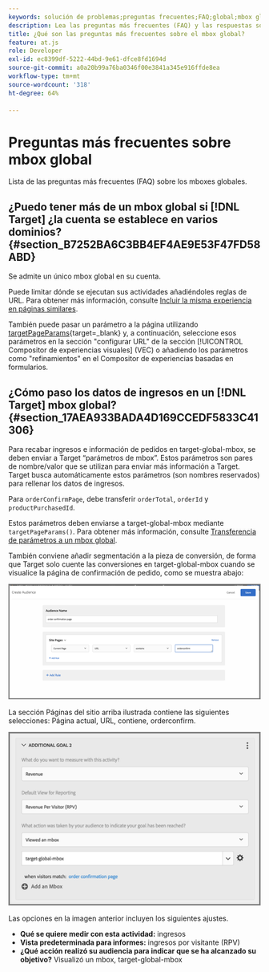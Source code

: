 ```yaml
---
keywords: solución de problemas;preguntas frecuentes;FAQ;global;mbox global
description: Lea las preguntas más frecuentes (FAQ) y las respuestas sobre el Adobe [!DNL Target] mboxes globales.
title: ¿Qué son las preguntas más frecuentes sobre el mbox global?
feature: at.js
role: Developer
exl-id: ec8399df-5222-44bd-9e61-dfce8fd1694d
source-git-commit: a0a20b99a76ba0346f00e3841a345e916ffde8ea
workflow-type: tm+mt
source-wordcount: '318'
ht-degree: 64%

---
```


# Preguntas más frecuentes sobre mbox global

Lista de las preguntas más frecuentes (FAQ) sobre los mboxes globales.

## ¿Puedo tener más de un mbox global si [!DNL Target] ¿la cuenta se establece en varios dominios? {#section_B7252BA6C3BB4EF4AE9E53F47FD58ABD}

Se admite un único mbox global en su cuenta.

Puede limitar dónde se ejecutan sus actividades añadiéndoles reglas de URL. Para obtener más información, consulte [Incluir la misma experiencia en páginas similares](/help/main/c-experiences/c-visual-experience-composer/temtest.md#task_2539D51A18044F82B0D9895636546781).

También puede pasar un parámetro a la página utilizando [targetPageParams](https://developer.adobe.com/target/implement/client-side/atjs/atjs-functions/targetpageparams/){target=_blank} y, a continuación, seleccione esos parámetros en la sección &quot;configurar URL&quot; de la sección [!UICONTROL Compositor de experiencias visuales] (VEC) o añadiendo los parámetros como &quot;refinamientos&quot; en el Compositor de experiencias basadas en formularios.

## ¿Cómo paso los datos de ingresos en un [!DNL Target] mbox global? {#section_17AEA933BADA4D169CCEDF5833C41306}

Para recabar ingresos e información de pedidos en target-global-mbox, se deben enviar a Target “parámetros de mbox”. Estos parámetros son pares de nombre/valor que se utilizan para enviar más información a Target. Target busca automáticamente estos parámetros (son nombres reservados) para rellenar los datos de ingresos.

Para `orderConfirmPage`, debe transferir `orderTotal`, `orderId` y `productPurchasedId`.

Estos parámetros deben enviarse a target-global-mbox mediante `targetPageParams()`. Para obtener más información, consulte [Transferencia de parámetros a un mbox global](https://developer.adobe.com/target/implement/client-side/atjs/global-mbox/pass-parameters-to-global-mbox/).

También conviene añadir segmentación a la pieza de conversión, de forma que Target solo cuente las conversiones en target-global-mbox cuando se visualice la página de confirmación de pedido, como se muestra abajo:

![](assets/revenue1.png)

La sección Páginas del sitio arriba ilustrada contiene las siguientes selecciones: Página actual, URL, contiene, orderconfirm.

![](assets/revenue2.png)

Las opciones en la imagen anterior incluyen los siguientes ajustes.

* **Qué se quiere medir con esta actividad:** ingresos
* **Vista predeterminada para informes:** ingresos por visitante (RPV)
* **¿Qué acción realizó su audiencia para indicar que se ha alcanzado su objetivo?** Visualizó un mbox, target-global-mbox
